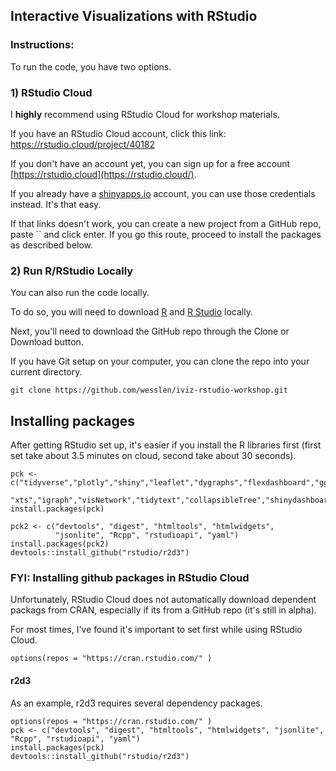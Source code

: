 ## Interactive Visualizations with RStudio

### Instructions:

To run the code, you have two options.

### 1) RStudio Cloud

I **highly** recommend using RStudio Cloud for workshop materials. 

If you have an RStudio Cloud account, click this link: <https://rstudio.cloud/project/40182>

If you don't have an account yet, you can sign up for a free account [https://rstudio.cloud](https://rstudio.cloud/).

If you already have a [shinyapps.io](https://shinyapps.io) account, you can use those credentials instead. It's that easy.

If that links doesn't work, you can create a new project from a GitHub repo, paste `` and click enter. If you go this route, proceed to install the packages as described below.

### 2) Run R/RStudio Locally

You can also run the code locally. 

To do so, you will need to download [R](http://archive.linux.duke.edu/cran/) and [R Studio](https://www.rstudio.com/products/rstudio/download/) locally. 

Next, you'll need to download the GitHub repo through the Clone or Download button.

If you have Git setup on your computer, you can clone the repo into your current directory.

```{bash}
git clone https://github.com/wesslen/iviz-rstudio-workshop.git
```

## Installing packages

After getting RStudio set up, it's easier if you install the R libraries first (first set take about 3.5 minutes on cloud, second take about 30 seconds).

```{r}
pck <- c("tidyverse","plotly","shiny","leaflet","dygraphs","flexdashboard","ggridges",
         "xts","igraph","visNetwork","tidytext","collapsibleTree","shinydashboard")
install.packages(pck)

pck2 <- c("devtools", "digest", "htmltools", "htmlwidgets", 
          "jsonlite", "Rcpp", "rstudioapi", "yaml")
install.packages(pck2)
devtools::install_github("rstudio/r2d3")
```

### FYI: Installing github packages in RStudio Cloud

Unfortunately, RStudio Cloud does not automatically download dependent packags from CRAN, especially if its from a GitHub repo (it's still in alpha). 

For most times, I've found it's important to set first while using RStudio Cloud.

```{r}
options(repos = "https://cran.rstudio.com/" )
```

#### r2d3

As an example, r2d3 requires several dependency packages.

```{r}
options(repos = "https://cran.rstudio.com/" )
pck <- c("devtools", "digest", "htmltools", "htmlwidgets", "jsonlite", "Rcpp", "rstudioapi", "yaml")
install.packages(pck)
devtools::install_github("rstudio/r2d3")
```